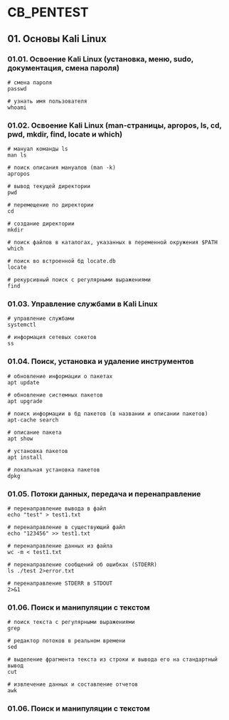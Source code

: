 # **CB_PENTEST**

## **01. Основы Kali Linux**

### **01.01. Освоение Kali Linux (установка, меню, sudo, документация, смена пароля)**

```
# смена пароля
passwd

# узнать имя пользователя
whoami
```

### **01.02. Освоение Kali Linux (man-страницы, apropos, ls, cd, pwd, mkdir, find, locate и which)**

```
# мануал команды ls
man ls

# поиск описания мануалов (man -k)
apropos

# вывод текущей директории
pwd

# перемещение по директории
cd

# создание директории
mkdir

# поиск файлов в каталогах, указанных в переменной окружения $PATH
which

# поиск во встроенной бд locate.db
locate

# рекурсивный поиск с регулярными выражениями
find
```

### **01.03. Управление службами в Kali Linux**

```
# управление службами
systemctl

# информация сетевых сокетов
ss
```

### **01.04. Поиск, установка и удаление инструментов**

```
# обновление информации о пакетах
apt update

# обновление системных пакетов
apt upgrade

# поиск информации в бд пакетов (в названии и описании пакетов)
apt-cache search

# описание пакета
apt show

# установка пакетов
apt install

# локальная установка пакетов
dpkg
```

### **01.05. Потоки данных, передача и перенаправление**

```
# перенаправление вывода в файл
echo "test" > test1.txt

# перенаправление в существующий файл
echo "123456" >> test1.txt

# перенаправление данных из файла
wc -m < test1.txt

# перенаправление сообщений об ошибках (STDERR)
ls ./test 2>error.txt

# перенаправление STDERR в STDOUT
2>&1
```

### **01.06. Поиск и манипуляции с текстом**

```
# поиск текста с регулярными выражениями
grep

# редактор потоков в реальном времени
sed

# выделение фрагмента текста из строки и вывода его на стандартный вывод
cut

# извлечение данных и составление отчетов
awk
```

### **01.06. Поиск и манипуляции с текстом**


